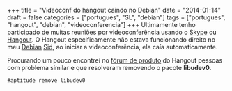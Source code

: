 +++
title = "Videoconf do hangout caindo no Debian"
date = "2014-01-14"
draft = false
categories = ["portugues", "SL", "debian"]
tags = ["portugues", "hangout", "debian", "videoconferencia"]
+++
Ultimamente tenho participado de muitas reuniões por videoconferência
usando o [Skype](http://skype.com) ou
[Hangout](http://www.google.com/+/learnmore/hangouts/?hl=pt-BR). O
Hangout especificamente não estava funcionando direito no meu
[Debian](http://www.debian.org)
[Sid](http://www.debian.org/releases/sid/), ao iniciar a
videoconferência, ela caía automaticamente.

Procurando um pouco encontrei no [fórum de
produto](http://productforums.google.com/forum/#!topic/hangouts/vYsaeEnXJXs)
do Hangout pessoas com problema similar e que resolveram removendo o
pacote **libudev0**.


```
#aptitude remove libudev0
```
